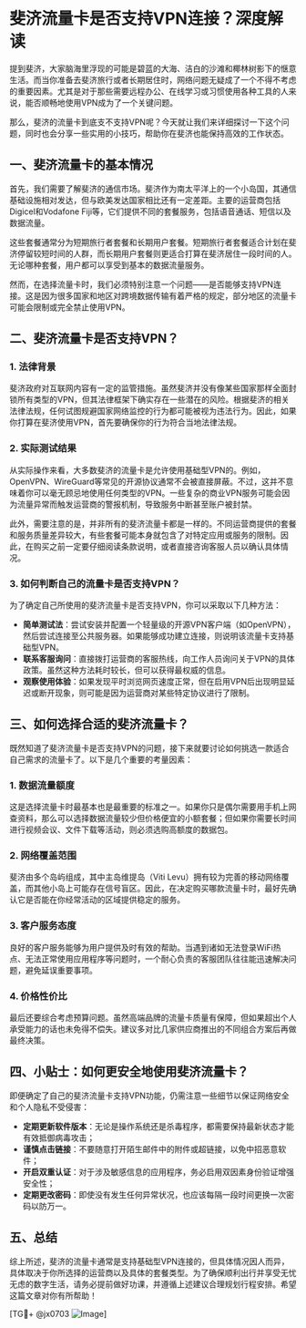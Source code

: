 # 斐济流量卡是否支持VPN连接？深度解读

提到斐济，大家脑海里浮现的可能是碧蓝的大海、洁白的沙滩和椰林树影下的惬意生活。而当你准备去斐济旅行或者长期居住时，网络问题无疑成了一个不得不考虑的重要因素。尤其是对于那些需要远程办公、在线学习或习惯使用各种工具的人来说，能否顺畅地使用VPN成为了一个关键问题。

那么，斐济的流量卡到底支不支持VPN呢？今天就让我们来详细探讨一下这个问题，同时也会分享一些实用的小技巧，帮助你在斐济也能保持高效的工作状态。

## 一、斐济流量卡的基本情况

首先，我们需要了解斐济的通信市场。斐济作为南太平洋上的一个小岛国，其通信基础设施相对发达，但与欧美发达国家相比还有一定差距。主要的运营商包括Digicel和Vodafone Fiji等，它们提供不同的套餐服务，包括语音通话、短信以及数据流量。

这些套餐通常分为短期旅行者套餐和长期用户套餐。短期旅行者套餐适合计划在斐济停留较短时间的人群，而长期用户套餐则更适合打算在斐济居住一段时间的人。无论哪种套餐，用户都可以享受到基本的数据流量服务。

然而，在选择流量卡时，我们必须特别注意一个问题——是否能够支持VPN连接。这是因为很多国家和地区对跨境数据传输有着严格的规定，部分地区的流量卡可能会限制或完全禁止使用VPN。

## 二、斐济流量卡是否支持VPN？

### 1. 法律背景

斐济政府对互联网内容有一定的监管措施。虽然斐济并没有像某些国家那样全面封锁所有类型的VPN，但其法律框架下确实存在一些潜在的风险。根据斐济的相关法律法规，任何试图规避国家网络监控的行为都可能被视为违法行为。因此，如果你打算在斐济使用VPN，首先要确保你的行为符合当地法律法规。

### 2. 实际测试结果

从实际操作来看，大多数斐济的流量卡是允许使用基础型VPN的。例如，OpenVPN、WireGuard等常见的开源协议通常不会被直接屏蔽。不过，这并不意味着你可以毫无顾忌地使用任何类型的VPN。一些复杂的商业VPN服务可能会因为流量异常而触发运营商的警报机制，导致服务中断甚至账户被封禁。

此外，需要注意的是，并非所有的斐济流量卡都是一样的。不同运营商提供的套餐和服务质量差异较大，有些套餐可能本身就包含了对特定应用或服务的限制。因此，在购买之前一定要仔细阅读条款说明，或者直接咨询客服人员以确认具体情况。

### 3. 如何判断自己的流量卡是否支持VPN？

为了确定自己所使用的斐济流量卡是否支持VPN，你可以采取以下几种方法：

- **简单测试法**：尝试安装并配置一个轻量级的开源VPN客户端（如OpenVPN），然后尝试连接至公共服务器。如果能够成功建立连接，则说明该流量卡支持基础型VPN。
- **联系客服询问**：直接拨打运营商的客服热线，向工作人员询问关于VPN的具体政策。虽然这种方法耗时较长，但可以获得最权威的信息。
- **观察使用体验**：如果发现平时浏览网页速度正常，但在启用VPN后出现明显延迟或断开现象，则可能是因为运营商对某些特定协议进行了限制。

## 三、如何选择合适的斐济流量卡？

既然知道了斐济流量卡是否支持VPN的问题，接下来就要讨论如何挑选一款适合自己需求的流量卡了。以下是几个重要的考量因素：

### 1. 数据流量额度

这是选择流量卡时最基本也是最重要的标准之一。如果你只是偶尔需要用手机上网查资料，那么可以选择数据流量较少但价格便宜的小额套餐；但如果你需要长时间进行视频会议、文件下载等活动，则必须选购高额度的数据包。

### 2. 网络覆盖范围

斐济由多个岛屿组成，其中主岛维提岛（Viti Levu）拥有较为完善的移动网络覆盖，而其他小岛上可能存在信号盲区。因此，在决定购买哪款流量卡时，最好先确认它是否能在你经常活动的区域提供稳定的服务。

### 3. 客户服务态度

良好的客户服务能够为用户提供及时有效的帮助。当遇到诸如无法登录WiFi热点、无法正常使用应用程序等问题时，一个耐心负责的客服团队往往能迅速解决问题，避免延误重要事项。

### 4. 价格性价比

最后还要综合考虑预算问题。虽然高端品牌的流量卡质量有保障，但如果超出个人承受能力的话也未免得不偿失。建议多对比几家供应商推出的不同组合方案后再做最终决策。

## 四、小贴士：如何更安全地使用斐济流量卡？

即便确定了自己的斐济流量卡支持VPN功能，仍需注意一些细节以保证网络安全和个人隐私不受侵害：

- **定期更新软件版本**：无论是操作系统还是杀毒程序，都需要保持最新状态才能有效抵御病毒攻击；
- **谨慎点击链接**：不要随意打开陌生邮件中的附件或超链接，以免中招恶意软件；
- **开启双重认证**：对于涉及敏感信息的应用程序，务必启用双因素身份验证增强安全性；
- **定期更改密码**：即使没有发生任何异常状况，也应该每隔一段时间更换一次密码以防万一。

## 五、总结

综上所述，斐济的流量卡通常是支持基础型VPN连接的，但具体情况因人而异，具体取决于你所选择的运营商以及具体的套餐类型。为了确保顺利出行并享受无忧无虑的数字生活，请务必提前做好功课，并遵循上述建议合理规划行程安排。希望这篇文章对你有所帮助！

[TG💪+ @jx0703 ![Image](https://github.com/user-attachments/assets/dbca1d08-cadb-493c-b0ec-ad6f7a83f270)]
